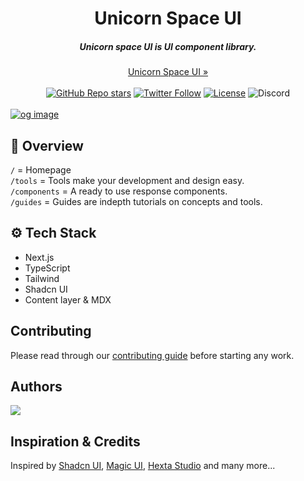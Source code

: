 <div align="center">
    <h1 align="center">Unicorn Space UI</h1>
    <h5>Unicorn space UI is UI component library.</h5>
</div>

<div align="center">
  <a href="https://unicornspace-ui.vercel.app/">Unicorn Space UI »</a>
</div>
<br/>

<!--
<p align="center">
    <a href="#introduction"><strong>Introduction</strong></a> ·
    <a href="#features"><strong>Features</strong></a> ·
    <a href="#tech-stack"><strong>Tech Stack</strong></a> ·
    <a href="#self-hosting"><strong>Self-hosting</strong></a> ·
    <a href="#contributing"><strong>Contributing</strong></a>
</p>
  -->
<div align="center">
  <a href="https://github.com/mohdfaizan5/unicornspace-ui/stargazers"><img alt="GitHub Repo stars" src="https://img.shields.io/github/stars/mohdfaizan5/unicornspace-ui"></a>
  <a href="https://twitter.com/mohdfaizan_5"><img alt="Twitter Follow" src="https://img.shields.io/twitter/follow/mohdfaizan_5"></a>
  <a href="https://github.com/mohdfaizan5/unicornspace-ui/blob/main/LICENSE.md"><img alt="License" src="https://img.shields.io/badge/License-MIT-yellow.svg"></a>
  <img alt="Discord" src="https://img.shields.io/discord/1151315619246002176">
  </div>

<br/>

<a align="center"  href="https://unicornspace-ui.vercel.app/">
<!--  <img align="center" width="800px" alt="" src="https://github.com/user-attachments/assets/0f1e489e-d119-48cd-bbdd-df8c82e1a83b">-->
  <img align="center"  alt="og image" src="https://github.com/user-attachments/assets/790890cd-cf32-493e-beb7-eb2b36dcd299">
</a>
<div/>

<!--## Tools
- Theme
-->

## 📌 Overview

`/` = Homepage  
`/tools` = Tools make your development and design easy.  
`/components` = A ready to use response components.  
`/guides` = Guides are indepth tutorials on concepts and tools.

## ⚙ Tech Stack

- Next.js
- TypeScript
- Tailwind
- Shadcn UI
- Content layer & MDX

## Contributing

Please read through our [contributing guide](.github/CONTRIBUTING.md) before starting any work.

## Authors

<a href="https://github.com/mohdfaizan5/unicornspace-ui/graphs/contributors">
  <img src="https://contrib.rocks/image?repo=mohdfaizan5/unicornspace-ui" />
</a>

## Inspiration & Credits

Inspired by [Shadcn UI](https://ui.shadcn.com/docs), [Magic UI](https://magicui.design/), [Hexta Studio](https://ui.hextastudio.in/) and many more...

<!-- Changes to be made

1. File names show be all small✅

2. Checking on working /tools (Tahir)
   1. Make sure we add a few but the few should be working properly
   2. What /tools need to be removed and not proper

3. I can see only a few components added? (FIND MISSING COMPONENTS)

   - FIX PROPERLY FOR DARK & LIGHT THEME (Akshy)
   - bad code, need to refactor `src\registry\components\cards\card1.tsx`
   - export default for code (Akshy)

4. /guides are incomplete? and who is responsible for which (Faizan)
5.  Add google analytics (Tahir)
6. Type errors (Liktha)



9. @Likitha did you get any solution for deployment branching techniques? (Likitha)
10. subdomain✅


 -->
